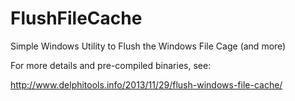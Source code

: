 FlushFileCache
==============

Simple Windows Utility to Flush the Windows File Cage (and more)

For more details and pre-compiled binaries, see:

http://www.delphitools.info/2013/11/29/flush-windows-file-cache/
